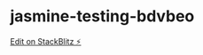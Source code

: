 # jasmine-testing-bdvbeo

[Edit on StackBlitz ⚡️](https://stackblitz.com/edit/jasmine-testing-bdvbeo)